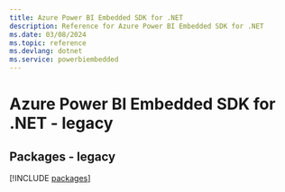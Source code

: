 ```yaml
---
title: Azure Power BI Embedded SDK for .NET
description: Reference for Azure Power BI Embedded SDK for .NET
ms.date: 03/08/2024
ms.topic: reference
ms.devlang: dotnet
ms.service: powerbiembedded
---
```

# Azure Power BI Embedded SDK for .NET - legacy
## Packages - legacy
[!INCLUDE [packages](power-bi-embedded-index.md)]